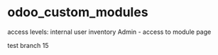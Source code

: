 # odoo_custom_modules


access levels:
internal user
inventory Admin - access to module page

test branch 15
